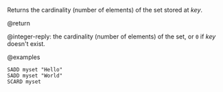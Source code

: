 Returns the cardinality (number of elements) of the set stored at _key_.

@return

@integer-reply: the cardinality (number of elements) of the set, or `0` if _key_ doesn't exist.

@examples

```cli
SADD myset "Hello"
SADD myset "World"
SCARD myset
```
